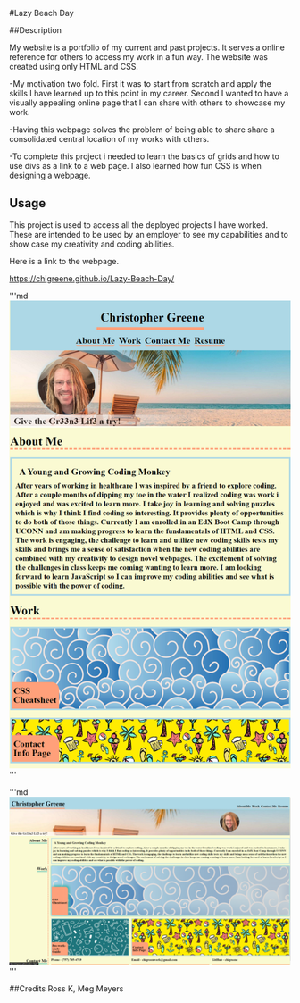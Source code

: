 #Lazy Beach Day

##Description

My website is a portfolio of my current and past projects. It serves a online reference for others to access my work in a fun way. The website was created using only HTML and CSS.

-My motivation two fold. First it was to start from scratch and apply the skills I have learned up to this point in my career. Second I wanted to have a visually appealing online page that I can share with others to showcase my work. 

-Having this webpage solves the problem of being able to share share a consolidated central location of my works with others.

-To complete this project i needed to learn the basics of grids and how to use divs as a link to a web page. I also learned how fun CSS is when designing a webpage.

## Usage

This project is used to access all the deployed projects I have worked. These are intended to be used by an employer to see my capabilities and to show case my creativity and coding abilities. 

Here is a link to the webpage.

https://chigreene.github.io/Lazy-Beach-Day/

'''md
![A mobile screenshot of my deployed portfolio](./assets/Screenshot%20portfolio%202.png)
'''

'''md
![A desktop screenshot of my deployed portfolio](./assets/Screenshot%20of%20portfolio%201.png)
'''

##Credits
Ross K,
Meg Meyers